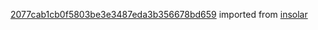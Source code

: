 [2077cab1cb0f5803be3e3487eda3b356678bd659](https://github.com/insolar/insolar/commit/2077cab1cb0f5803be3e3487eda3b356678bd659) imported from [insolar](https://github.com/insolar/insolar)

